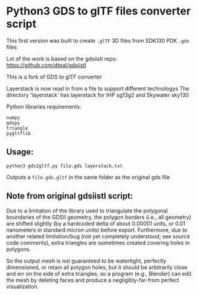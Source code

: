 # Python3 GDS to glTF files converter script

This first version was built to create `.glTF` 3D files from SDK130 PDK `.gds` files

Lot of the work is based on the gdsiistl repo: https://github.com/dteal/gdsiistl

This is a fork of GDS to glTF converter 

Layerstack is now read in from a file to support different technologys
The directory 'layerstack' has layerstack for IHP sg13g2 and Skywater sky130

Python libraries requirements:
```
numpy
gdspy
triangle
pygltflib
```

## Usage:
`python3 gds2gltf.py file.gds layerstack.txt` 

Outputs a `file.gds.gltf` in the same folder as the original gds file


## Note from original gdsiistl script:

Due to a limitation of the library used to triangulate the polygonal boundaries of the GDSII geometry, the polygon borders (i.e., all geometry) are shifted slightly (by a hardcoded delta of about 0.00001 units, or 0.01 nanometers in standard micron units) before export. Furthermore, due to another related limitation/bug (not yet completely understood; see source code comments), extra triangles are sometimes created covering holes in polygons.

So the output mesh is not guaranteed to be watertight, perfectly dimensioned, or retain all polygon holes, but it should be arbitrarily close and err on the side of extra triangles, so a program (e.g., Blender) can edit the mesh by deleting faces and produce a negligibly-far-from perfect visualization.









